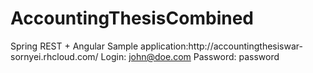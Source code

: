 # AccountingThesisCombined
Spring REST + Angular
Sample application:http://accountingthesiswar- sornyei.rhcloud.com/
Login: john@doe.com
Password: password
